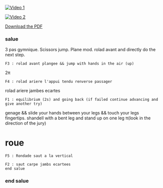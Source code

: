[![Video 1](https://img.youtube.com/vi/MjB-o1p-pqc/0.jpg)](https://youtu.be/MjB-o1p-pqc)

[![Video 2](https://img.youtube.com/vi/7kOdyMaK0cg/0.jpg)](https://youtu.be/7kOdyMaK0cg)

[Download the PDF](https://github.com/titanknis/bac/blob/main/Bac%20sport/bacsport.pdf)
### salue

3 pas gymnique.
Scissors jump.
Plane mod.
rolad avant and directly do the next step.
~~~
F3 : rolad avant plangee && jump with hands in the air (up) 
~~~
2π
~~~
F4 : rolad ariere l'appui tendu renverse passager
~~~
rolad ariere jambes ecartes
~~~
F1 : equilibrium (2s) and going back (if failed continue advancing and give another try)
~~~
genage && slide your hands between your legs && touch your legs fingertips.
shandell with a bent leg and stand up on one leg
π(look in the direction of the jury)
# roue
~~~
F5 : Rondade saut a la vertical 
~~~
~~~
F2 : saut carpe jambs ecartees
end salue
~~~
### end salue
